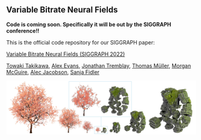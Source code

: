 ## Variable Bitrate Neural Fields

**Code is coming soon. Specifically it will be out by the SIGGRAPH conference!!**

This is the official code repository for our SIGGRAPH paper: 

[Variable Bitrate Neural Fields (SIGGRAPH 2022)](https://nv-tlabs.github.io/vbnf)

[Towaki Takikawa](https://tovacinni.github.io), 
[Alex Evans](https://research.nvidia.com/person/alex-evans), 
[Jonathan Tremblay](https://research.nvidia.com/person/jonathan-tremblay),
[Thomas Müller](https://tom94.net/),
[Morgan McGuire](https://casual-effects.com),
[Alec Jacobson](https://www.cs.toronto.edu/~jacobson/),
[Sanja Fidler](https://www.cs.utoronto.ca/~fidler/)

<img src="media/demo.jpg" alt="drawing">

